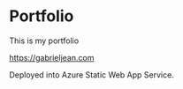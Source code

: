# Portfolio

This is my portfolio

https://gabrieljean.com

Deployed into Azure Static Web App Service.
